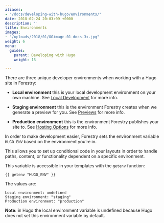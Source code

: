 ```yaml
---
aliases:
- "/docs/developing-with-hugo/environments/"
date: 2018-02-24 20:03:09 +0000
description: ''
title: Environments
images:
- "/uploads/2018/01/OGimage-01-docs-3x.jpg"
weight: 6
menu:
  guides:
    parent: Developing with Hugo
    weight: 13

---
```

There are three unique developer environments when working with a Hugo site in Forestry:

* **Local environment** this is your local development environment on your own machine. See [Local Development](/docs/guides/developing-with-hugo/local-development) for more info.

* **Staging environment** this is the environment Forestry creates when we generate a preview for you. See [Previews](/docs/editing/previews) for more info.

* **Production environment** this is the environment Forestry publishes your site to. See [Hosting Options](/docs/hosting) for more info.

In order to make development easier, Forestry sets the environment variable `HUGO_ENV` based on the environment you’re in.

This allows you to set up conditional code in your layouts in order to handle paths, content, or functionality dependent on a specific environment.

This variable is accessible in your templates with the `getenv` function:

`{{ getenv "HUGO_ENV" }}`

The values are:

```
Local environment: undefined
Staging environment: "staging"
Production environment: "production"
``` 

**Note:** in Hugo the local environment variable is undefined because Hugo does not set this environment variable by default.
